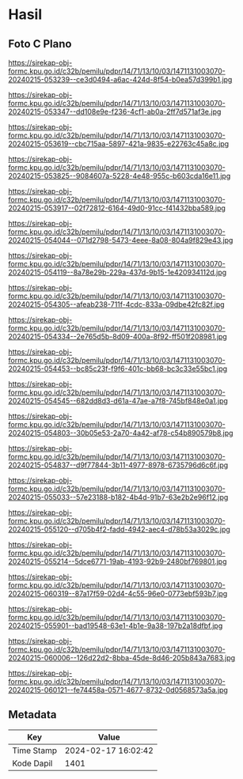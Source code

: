 # Hasil

## Foto C Plano

https://sirekap-obj-formc.kpu.go.id/c32b/pemilu/pdpr/14/71/13/10/03/1471131003070-20240215-053239--ce3d0494-a6ac-424d-8f54-b0ea57d399b1.jpg

https://sirekap-obj-formc.kpu.go.id/c32b/pemilu/pdpr/14/71/13/10/03/1471131003070-20240215-053347--dd108e9e-f236-4cf1-ab0a-2ff7d571af3e.jpg

https://sirekap-obj-formc.kpu.go.id/c32b/pemilu/pdpr/14/71/13/10/03/1471131003070-20240215-053619--cbc715aa-5897-421a-9835-e22763c45a8c.jpg

https://sirekap-obj-formc.kpu.go.id/c32b/pemilu/pdpr/14/71/13/10/03/1471131003070-20240215-053825--9084607a-5228-4e48-955c-b603cda16e11.jpg

https://sirekap-obj-formc.kpu.go.id/c32b/pemilu/pdpr/14/71/13/10/03/1471131003070-20240215-053917--02f72812-6164-49d0-91cc-f41432bba589.jpg

https://sirekap-obj-formc.kpu.go.id/c32b/pemilu/pdpr/14/71/13/10/03/1471131003070-20240215-054044--071d2798-5473-4eee-8a08-804a9f829e43.jpg

https://sirekap-obj-formc.kpu.go.id/c32b/pemilu/pdpr/14/71/13/10/03/1471131003070-20240215-054119--8a78e29b-229a-437d-9b15-1e420934112d.jpg

https://sirekap-obj-formc.kpu.go.id/c32b/pemilu/pdpr/14/71/13/10/03/1471131003070-20240215-054305--afeab238-711f-4cdc-833a-09dbe42fc82f.jpg

https://sirekap-obj-formc.kpu.go.id/c32b/pemilu/pdpr/14/71/13/10/03/1471131003070-20240215-054334--2e765d5b-8d09-400a-8f92-ff501f208981.jpg

https://sirekap-obj-formc.kpu.go.id/c32b/pemilu/pdpr/14/71/13/10/03/1471131003070-20240215-054453--bc85c23f-f9f6-401c-bb68-bc3c33e55bc1.jpg

https://sirekap-obj-formc.kpu.go.id/c32b/pemilu/pdpr/14/71/13/10/03/1471131003070-20240215-054545--682dd8d3-d61a-47ae-a7f8-745bf848e0a1.jpg

https://sirekap-obj-formc.kpu.go.id/c32b/pemilu/pdpr/14/71/13/10/03/1471131003070-20240215-054803--30b05e53-2a70-4a42-af78-c54b890579b8.jpg

https://sirekap-obj-formc.kpu.go.id/c32b/pemilu/pdpr/14/71/13/10/03/1471131003070-20240215-054837--d9f77844-3b11-4977-8978-6735796d6c6f.jpg

https://sirekap-obj-formc.kpu.go.id/c32b/pemilu/pdpr/14/71/13/10/03/1471131003070-20240215-055033--57e23188-b182-4b4d-91b7-63e2b2e96f12.jpg

https://sirekap-obj-formc.kpu.go.id/c32b/pemilu/pdpr/14/71/13/10/03/1471131003070-20240215-055120--d705b4f2-fadd-4942-aec4-d78b53a3029c.jpg

https://sirekap-obj-formc.kpu.go.id/c32b/pemilu/pdpr/14/71/13/10/03/1471131003070-20240215-055214--5dce6771-19ab-4193-92b9-2480bf769801.jpg

https://sirekap-obj-formc.kpu.go.id/c32b/pemilu/pdpr/14/71/13/10/03/1471131003070-20240215-060319--87a17f59-02d4-4c55-96e0-0773ebf593b7.jpg

https://sirekap-obj-formc.kpu.go.id/c32b/pemilu/pdpr/14/71/13/10/03/1471131003070-20240215-055901--bad19548-63e1-4b1e-9a38-197b2a18dfbf.jpg

https://sirekap-obj-formc.kpu.go.id/c32b/pemilu/pdpr/14/71/13/10/03/1471131003070-20240215-060006--126d22d2-8bba-45de-8d46-205b843a7683.jpg

https://sirekap-obj-formc.kpu.go.id/c32b/pemilu/pdpr/14/71/13/10/03/1471131003070-20240215-060121--fe74458a-0571-4677-8732-0d0568573a5a.jpg


## Metadata

| Key        | Value               |
| ---------- | ------------------- |
| Time Stamp | 2024-02-17 16:02:42 |
| Kode Dapil | 1401                |



